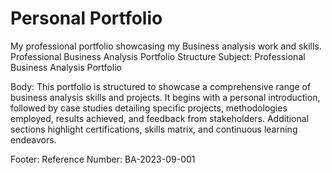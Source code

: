 # Personal Portfolio
My professional portfolio showcasing my Business analysis work and skills.
Professional Business Analysis Portfolio Structure
Subject:
Professional Business Analysis Portfolio

Body:
This portfolio is structured to showcase a comprehensive range of business analysis skills and projects. It begins with a personal introduction, followed by case studies detailing specific projects, methodologies employed, results achieved, and feedback from stakeholders. Additional sections highlight certifications, skills matrix, and continuous learning endeavors.

Footer:
Reference Number: BA-2023-09-001
